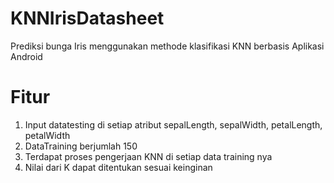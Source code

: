 # KNNIrisDatasheet
Prediksi bunga Iris menggunakan methode klasifikasi KNN berbasis Aplikasi Android

# Fitur
1. Input datatesting di setiap atribut sepalLength, sepalWidth, petalLength, petalWidth
2. DataTraining berjumlah 150
3. Terdapat proses pengerjaan KNN di setiap data training nya
4. Nilai dari K dapat ditentukan sesuai keinginan
